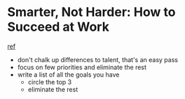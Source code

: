 # Smarter, Not Harder: How to Succeed at Work
[ref](https://fs.blog/2018/06/succeed-at-work/)

- don't chalk up differences to talent, that's an easy pass
- focus on few priorities and eliminate the rest
- write a list of all the goals you have
  - circle the top 3
  - eliminate the rest